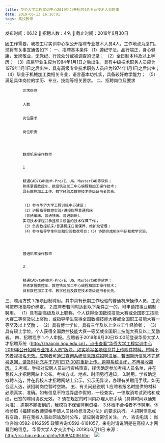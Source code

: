 ```yaml
---
title: 华侨大学工程实训中心2019年公开招聘4名专业技术人员启事
date: 2019-06-13 16:10:01
tags: 高校教师
---
```

发布时间：06.12   🌟   招聘人数：4名   🌈   截止时间：2019年6月30日
<!-- more -->
因工作需要，我校工程实训中心拟公开招聘专业技术人员4人，工作地点为厦门。现将有关事宜通告如下：
一、招聘基本条件
（1）遵纪守法，品行端正，身心健康，爱岗敬业，无党纪、行政处分或被调查的记录；
（2）全日制本科及以上学历；
（3）应届毕业生应为1984年1月1日之后出生，具有中级技术职务人员应为1979年1月1日之后出生，具有高级专业技术职务人员应为1974年1月1日之后出生；
（4）毕业于机械加工类相关专业，语言基本功扎实，具备较好教学能力；
（5）满足具体岗位的学历、专业、技能等相关要求。
二、招聘岗位及要求


    
        
            
            需求岗位
            
            
            人数
            
            
            岗位要求
            
            
            岗位职责
            
        
        
            
            数控机床操作教师
            
            
            1
            
            
            精通CAD/CAM技术-Pro/E、UG、MasterCAD等软件；
            熟练掌握数控车、数控铣及加工中心编程和加工操作技术；
            具有数控加工工作、教学经验及数控技术等级证书者优先。
            
            
            （1）参与华侨大学工程训练中心建设；
            （2）讲授指导数控实验/讲授指导普通机床
            （普通车床、普通铣床、普通磨床）、
            实习技术课程并承担相关设备的技术保障工作；
            （3）负责数控机床/普通机床日常保养、维护及管理；
            （4）参与指导学生科创和实验教改项目；（5）协助完成相关科研和教学实验。
            
        
        
            
            普通机床操作教师
            
            
            3
            
            
            精通CAD/CAM技术-Pro/E、UG、MasterCAD等软件；
            熟练掌握数控车、数控铣及加工中心编程和加工操作技术；
            具有数控加工工作、教学经验及数控技术等级证书者优先。
            
        
    


三、聘用方式
1.按项目制聘用。其中具有长期工作经验的普通机床操作人员，工资可按市场指导价确定。
2.应聘者若同时达到以下条件之一的，可申请按事业编制聘用。
（1）具有副高级及以上职称，个人获得全国数控技能大赛或全国职工技能大赛二等奖及以上奖励，或指导学生获得全国数控技能大赛或全国职工技能大赛一等奖及以上奖励；
（2）具有博士学位，具有三年及以上企业工作经验者；
（3）具有硕士学位，个人获得全国数控技能大赛一等奖或全国职工技能大赛及以上奖励者。
四、招聘程序
1.个人申报。应聘者于2019年6月30日12:00前登录华侨大学人才招聘系统（http://zhaopin.hqu.edu.cn），点击查看“华侨大学工程实训中心2019年公开招聘专业技术人员”版块，如实填写各项信息并上传附件材料。材料不齐者视报名无效。应聘者可通过查询系统信息跟踪招聘进展，若因简历信息不完整被退回，请及时补充并于7月1日17:00前重新上传。逾期系统关闭，不再接收简历。
2.考核。学校对应聘人员进行资格审查，择优确定参加考核人员名单，并在我校人才招聘网站上公布。考核方式、地点、时间另行通知。
3.聘用。学校确定拟聘人选，并在我校人才招聘网站上公示。公示无异议，办理有关聘用手续。如无合适人选，该招聘岗位暂时空缺。
五、有关问题说明
1.应聘者报名时提供的材料必须真实、准确。如有信息不符或弄虚作假的，一经查实，一律取消考试资格和成绩，已签的聘用协议无效。
2.须在规定的时间内办理入职手续（具体时间以通知为准），逾期不能报到的，我校将不保留聘用资格。
3.体检不合格者不予聘用。体检参照《福建省教师资格申请人员体检标准及办法》的要求执行。
4.招聘信息如有变动，将在我校人事处网站及时公布，请应聘者密切关注。
六、咨询电话：
岗位咨询:0592-6162595
政策咨询:0592-6161057，来电时请说明是在高校人才网看到的信息。
华侨大学人才交流中心
2019年6月11日
来源：
http://rsc.hqu.edu.cn/info/1008/4036.htm
 
 ![](https://cdn.weiweiblog.cn/20181015134814.png)